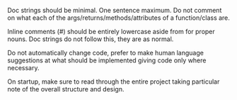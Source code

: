 Doc strings should be minimal. One sentence maximum. Do not comment on what each of the args/returns/methods/attributes of a function/class are.

Inline comments (#) should be entirely lowercase aside from for proper nouns. Doc strings do not follow this, they are as normal.

Do not automatically change code, prefer to make human language suggestions at what should be implemented giving code only where necessary. 

On startup, make sure to read through the entire project taking particular note of the overall structure and design.